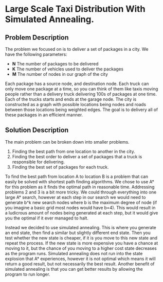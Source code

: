 # Large Scale Taxi Distribution With Simulated Annealing.

## Problem Description
The problem we focused on is to deliver a set of packages in a city. We have the following parameters:

* **N** The number of packages to be delivered
* **K** The number of vehicles used to deliver the packages
* **M** The number of nodes in our graph of the city

Each package has a source node, and destination node. Each truck can only move one package at a time, so you can think of them like taxis moving people rather than a delivery truck delivering 100s of packages at one time. Each of the trucks starts and ends at the garage node. The city is constructed as a graph with possible locations being nodes and roads between those locations being weighted edges. The goal is to delivery all of these packages in an efficient manner.

## Solution Description
The main problem can be broken down into smaller problems.

1. Finding the best path from one location to another in the city.
2. Finding the best order to deliver a set of packages that a truck is responsible for delivering.
3. Finding the best set of packages for each truck.

To find the best path from location A to location B is a problem that can easily be solved with shortest path finding algorithms. We chose to use A* for this problem as it finds the optimal path in reasonable time. Addressing problems 2 and 3 is a bit more tricky. We could through everything into one large A* search, however at each step in our search we would need to generate b^k new search nodes where b is the maximum degree of node (if you imagine a basic grid most nodes would have b=4). This would result in a ludicrous amount of nodes being generated at each step, but it would give you the optimal if it ever managed to halt.

Instead we decided to use simulated annealing. This is where you generate an end state, then find a similar but slightly different end state. Then you test whether the new state is cheaper, if it is you move to this new state and repeat the process. If the new state is more expensive you have a chance at moving to it, but the chance of you moving to a higher cost state decreases as the program runs. Simulated annealing does not run into the state explosion that A* experiences, however it is not optimal which means it will return a good result, but not necessarily the best result. Another benefit of simulated annealing is that you can get better results by allowing the program to run longer.
